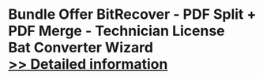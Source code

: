 # Bundle Offer BitRecover - PDF Split + PDF Merge - Technician License<br />Bat Converter Wizard<br />[>> Detailed information](https://secure.shareit.com/shareit/product.html?productid=300954725&affiliateid=200057808)